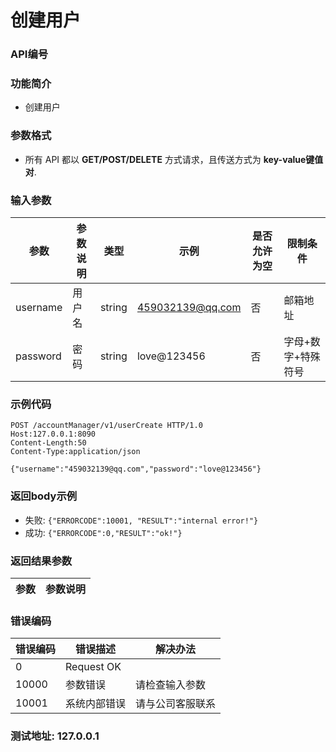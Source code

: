创建用户
=================================

### API编号

### 功能简介
* 创建用户

### 参数格式

* 所有 API 都以 **GET/POST/DELETE** 方式请求，且传送方式为 **key-value键值对**.

### 输入参数


 参数           |参数说明                 |  类型       |   示例          |是否允许为空|  限制条件
----------------|-------------------------|-------------|-----------------|------------|---------------------
username        |用户名                   |string       |459032139@qq.com |否          |邮箱地址
password        |密码                     |string       |love@123456      |否          |字母+数字+特殊符号

### 示例代码

    POST /accountManager/v1/userCreate HTTP/1.0
    Host:127.0.0.1:8090
    Content-Length:50
    Content-Type:application/json

    {"username":"459032139@qq.com","password":"love@123456"}

### 返回body示例

* 失败: `{"ERRORCODE":10001, "RESULT":"internal error!"}`
* 成功: `{"ERRORCODE":0,"RESULT":"ok!"}`


### 返回结果参数

参数            | 参数说明
----------------|-------------------------------


### 错误编码

错误编码    | 错误描述                  | 解决办法
------------|---------------------------|------------------
0           | Request OK                |
10000       | 参数错误                  | 请检查输入参数
10001       | 系统内部错误              | 请与公司客服联系

### 测试地址: 127.0.0.1


